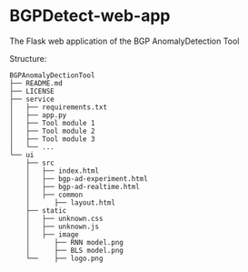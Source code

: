 # BGPDetect-web-app
The Flask web application of the BGP AnomalyDetection Tool

Structure:
```
BGPAnomalyDectionTool
├── README.md
├── LICENSE
├── service
│   ├── requirements.txt
│   ├── app.py
│   ├── Tool module 1
│   ├── Tool module 2
│   ├── Tool module 3
│   └── ...
└── ui
    ├── src
    │   ├── index.html
    │	├── bgp-ad-experiment.html
    │ 	├── bgp-ad-realtime.html
    │	├── common
	│	   ├── layout.html
    ├── static
    │ 	├── unknown.css
    │ 	├── unknown.js
    │	├── image
	│	   ├── RNN model.png
	│	   ├── BLS model.png
	└──	   ├── logo.png
```

